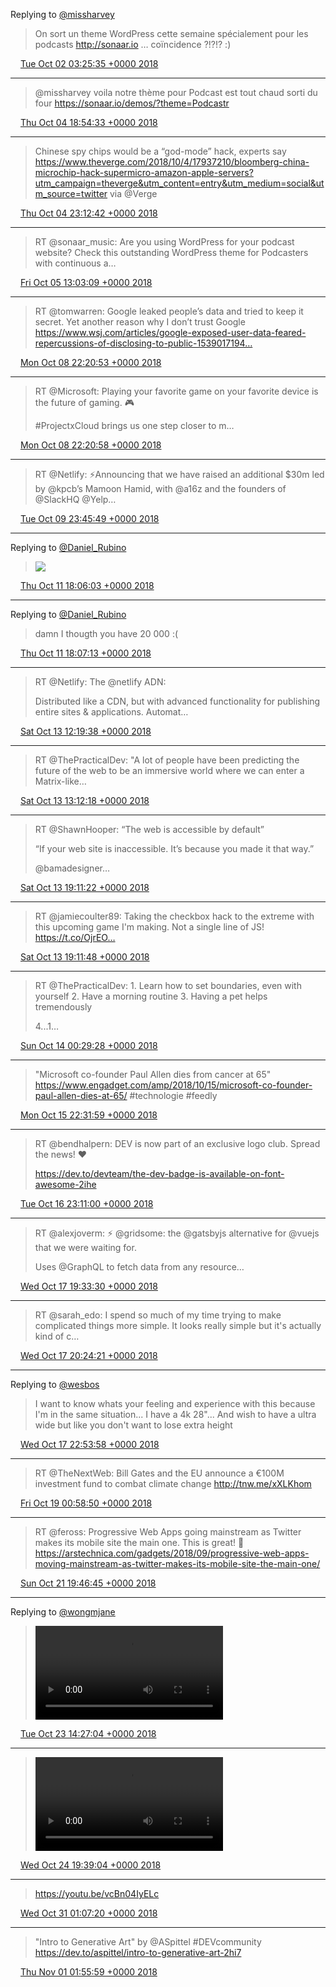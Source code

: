 Replying to [@missharvey](https://twitter.com/missharvey/status/1046937314935656448)

> On sort un theme WordPress cette semaine spécialement pour les podcasts http://sonaar.io … coïncidence ?!?!? :)

<img src="/media/tweet.ico" width="12" /> [Tue Oct 02 03:25:35 +0000 2018](https://twitter.com/eduplessis/status/1046964383790841857)

----

> @missharvey voila notre thème pour Podcast est tout chaud sorti du four https://sonaar.io/demos/?theme=Podcastr

<img src="/media/tweet.ico" width="12" /> [Thu Oct 04 18:54:33 +0000 2018](https://twitter.com/eduplessis/status/1047922942066282496)

----

> Chinese spy chips would be a “god-mode” hack, experts say https://www.theverge.com/2018/10/4/17937210/bloomberg-china-microchip-hack-supermicro-amazon-apple-servers?utm_campaign=theverge&utm_content=entry&utm_medium=social&utm_source=twitter via @Verge

<img src="/media/tweet.ico" width="12" /> [Thu Oct 04 23:12:42 +0000 2018](https://twitter.com/eduplessis/status/1047987908567846915)

----

> RT @sonaar_music: Are you using WordPress for your podcast website? Check this outstanding WordPress theme for Podcasters with continuous a…

<img src="/media/tweet.ico" width="12" /> [Fri Oct 05 13:03:09 +0000 2018](https://twitter.com/eduplessis/status/1048196896798519296)

----

> RT @tomwarren: Google leaked people’s data and tried to keep it secret. Yet another reason why I don’t trust Google https://www.wsj.com/articles/google-exposed-user-data-feared-repercussions-of-disclosing-to-public-1539017194…

<img src="/media/tweet.ico" width="12" /> [Mon Oct 08 22:20:53 +0000 2018](https://twitter.com/eduplessis/status/1049424420027191296)

----

> RT @Microsoft: Playing your favorite game on your favorite device is the future of gaming. 🎮
>
> #ProjectxCloud brings us one step closer to m…

<img src="/media/tweet.ico" width="12" /> [Mon Oct 08 22:20:58 +0000 2018](https://twitter.com/eduplessis/status/1049424440721854464)

----

> RT @Netlify: ⚡️Announcing that we have raised an additional $30m led by @kpcb’s Mamoon Hamid, with @a16z and the founders of @SlackHQ @Yelp…

<img src="/media/tweet.ico" width="12" /> [Tue Oct 09 23:45:49 +0000 2018](https://twitter.com/eduplessis/status/1049808180392411136)

----

Replying to [@Daniel_Rubino](https://twitter.com/Daniel_Rubino/status/1050084934466105344)

> ![](/media/1050447452208340997-DpPwY1qX4AALxmD.jpg)

<img src="/media/tweet.ico" width="12" /> [Thu Oct 11 18:06:03 +0000 2018](https://twitter.com/eduplessis/status/1050447452208340997)

----

Replying to [@Daniel_Rubino](https://twitter.com/eduplessis/status/1050447452208340997)

> damn I thougth you have 20 000 :(

<img src="/media/tweet.ico" width="12" /> [Thu Oct 11 18:07:13 +0000 2018](https://twitter.com/eduplessis/status/1050447746463911941)

----

> RT @Netlify: The @netlify ADN:
>
> Distributed like a CDN, but with advanced functionality for publishing entire sites &amp; applications. Automat…

<img src="/media/tweet.ico" width="12" /> [Sat Oct 13 12:19:38 +0000 2018](https://twitter.com/eduplessis/status/1051085050454953984)

----

> RT @ThePracticalDev: "A lot of people have been predicting the future of the web to be an immersive world where we can enter a Matrix-like…

<img src="/media/tweet.ico" width="12" /> [Sat Oct 13 13:12:18 +0000 2018](https://twitter.com/eduplessis/status/1051098301561495552)

----

> RT @ShawnHooper: “The web is accessible by default”
>
> “If your web site is inaccessible. It’s because you made it that way.”
>
> @bamadesigner…

<img src="/media/tweet.ico" width="12" /> [Sat Oct 13 19:11:22 +0000 2018](https://twitter.com/eduplessis/status/1051188664494149632)

----

> RT @jamiecoulter89: Taking the checkbox hack to the extreme with this upcoming game I'm making. Not a single line of JS! https://t.co/OjrEO…

<img src="/media/tweet.ico" width="12" /> [Sat Oct 13 19:11:48 +0000 2018](https://twitter.com/eduplessis/status/1051188775722860544)

----

> RT @ThePracticalDev: 1. Learn how to set boundaries, even with yourself
> 2. Have a morning routine
> 3. Having a pet helps tremendously
>
> 4...1…

<img src="/media/tweet.ico" width="12" /> [Sun Oct 14 00:29:28 +0000 2018](https://twitter.com/eduplessis/status/1051268715529076743)

----

> "Microsoft co-founder Paul Allen dies from cancer at 65" https://www.engadget.com/amp/2018/10/15/microsoft-co-founder-paul-allen-dies-at-65/ #technologie #feedly

<img src="/media/tweet.ico" width="12" /> [Mon Oct 15 22:31:59 +0000 2018](https://twitter.com/eduplessis/status/1051963928627036161)

----

> RT @bendhalpern: DEV is now part of an exclusive logo club. Spread the news! ❤️
>
> https://dev.to/devteam/the-dev-badge-is-available-on-font-awesome-2ihe

<img src="/media/tweet.ico" width="12" /> [Tue Oct 16 23:11:00 +0000 2018](https://twitter.com/eduplessis/status/1052336135173824512)

----

> RT @alexjoverm: ⚡️ @gridsome: the @gatsbyjs alternative for @vuejs that we were waiting for.
>
> Uses @GraphQL to fetch data from any resource…

<img src="/media/tweet.ico" width="12" /> [Wed Oct 17 19:33:30 +0000 2018](https://twitter.com/eduplessis/status/1052643787837718528)

----

> RT @sarah_edo: I spend so much of my time trying to make complicated things more simple. It looks really simple but it's actually kind of c…

<img src="/media/tweet.ico" width="12" /> [Wed Oct 17 20:24:21 +0000 2018](https://twitter.com/eduplessis/status/1052656583090556928)

----

Replying to [@wesbos](https://twitter.com/wesbos/status/1052659729598693376)

> I want to know whats your feeling and experience with this because I'm in the same situation... I have a 4k 28"... And wish to have a ultra wide but like you don't want to lose extra height

<img src="/media/tweet.ico" width="12" /> [Wed Oct 17 22:53:58 +0000 2018](https://twitter.com/eduplessis/status/1052694235479203840)

----

> RT @TheNextWeb: Bill Gates and the EU announce a €100M investment fund to combat climate change http://tnw.me/xXLKhom

<img src="/media/tweet.ico" width="12" /> [Fri Oct 19 00:58:50 +0000 2018](https://twitter.com/eduplessis/status/1053088047171014656)

----

> RT @feross: Progressive Web Apps going mainstream as Twitter makes its mobile site the main one. This is great! 💪 https://arstechnica.com/gadgets/2018/09/progressive-web-apps-moving-mainstream-as-twitter-makes-its-mobile-site-the-main-one/

<img src="/media/tweet.ico" width="12" /> [Sun Oct 21 19:46:45 +0000 2018](https://twitter.com/eduplessis/status/1054096674266771456)

----

Replying to [@wongmjane](https://twitter.com/wongmjane/status/1054447097913663489)

> <video controls><source src="/media/1054740995013836800-DqMxVaQUUAAowYt.mp4">Your browser does not support the video tag.</video>

<img src="/media/tweet.ico" width="12" /> [Tue Oct 23 14:27:04 +0000 2018](https://twitter.com/eduplessis/status/1054740995013836800)

----

> <video controls><source src="/media/1055181903173705730-DqTCWDCUcAAov2y.mp4">Your browser does not support the video tag.</video>

<img src="/media/tweet.ico" width="12" /> [Wed Oct 24 19:39:04 +0000 2018](https://twitter.com/eduplessis/status/1055181903173705730)

----

> https://youtu.be/vcBn04IyELc

<img src="/media/tweet.ico" width="12" /> [Wed Oct 31 01:07:20 +0000 2018](https://twitter.com/eduplessis/status/1057438842230312960)

----

> "Intro to Generative Art" by @ASpittel #DEVcommunity https://dev.to/aspittel/intro-to-generative-art-2hi7

<img src="/media/tweet.ico" width="12" /> [Thu Nov 01 01:55:59 +0000 2018](https://twitter.com/eduplessis/status/1057813470689792001)